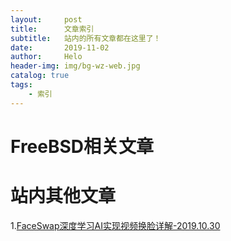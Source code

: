 ```yaml
---
layout:     post
title:      文章索引
subtitle:   站内的所有文章都在这里了！
date:       2019-11-02
author:     Helo
header-img: img/bg-wz-web.jpg
catalog: true
tags:
    - 索引
---
```


# FreeBSD相关文章


# 站内其他文章
1.[FaceSwap深度学习AI实现视频换脸详解-2019.10.30](https://chinafreebsd.org/2019/10/30/faceswap%E6%B7%B1%E5%BA%A6%E5%AD%A6%E4%B9%A0AI%E5%AE%9E%E7%8E%B0%E8%A7%86%E9%A2%91%E6%8D%A2%E8%84%B8%E8%AF%A6%E8%A7%A3/)  